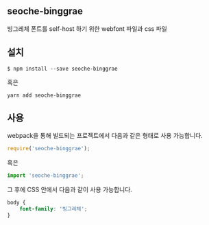 
seoche-binggrae
---------------------

빙그레체 폰트를 self-host 하기 위한 webfont 파일과 css 파일

설치
----

```
$ npm install --save seoche-binggrae
```

혹은

```
yarn add seoche-binggrae
```

사용
----

webpack을 통해 빌드되는 프로젝트에서 다음과 같은 형태로 사용 가능합니다.

```js
require('seoche-binggrae');
```

혹은

```js
import 'seoche-binggrae';
```

그 후에 CSS 안에서 다음과 같이 사용 가능합니다.

```css
body {
    font-family: '빙그레체';
}
```
